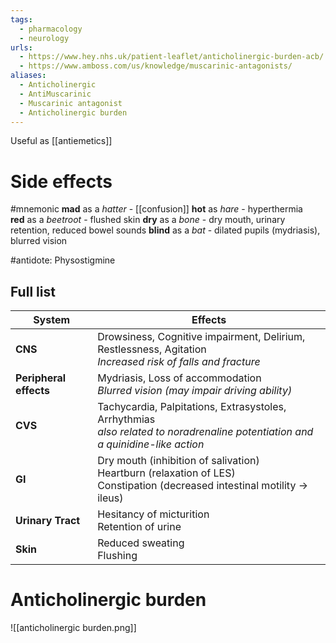 ```yaml
---
tags:
  - pharmacology
  - neurology
urls:
  - https://www.hey.nhs.uk/patient-leaflet/anticholinergic-burden-acb/
  - https://www.amboss.com/us/knowledge/muscarinic-antagonists/
aliases:
  - Anticholinergic
  - AntiMuscarinic
  - Muscarinic antagonist
  - Anticholinergic burden
---
```

Useful as [[antiemetics]]
# Side effects
#mnemonic 
**mad** as a _hatter_ - [[confusion]]
**hot** as _hare_ - hyperthermia
**red** as a _beetroot_ - flushed skin
**dry** as a _bone_ - dry mouth, urinary retention, reduced bowel sounds
**blind** as a _bat_ - dilated pupils (mydriasis), blurred vision

#antidote: Physostigmine

## Full list
| **System**             | **Effects**                                                                                                                       |
| ---------------------- | --------------------------------------------------------------------------------------------------------------------------------- |
| **CNS**                | Drowsiness, Cognitive impairment, Delirium, Restlessness, Agitation<br>*Increased risk of falls and fracture*                     |
| **Peripheral effects** | Mydriasis, Loss of accommodation<br>*Blurred vision (may impair driving ability)*                                                 |
| **CVS**                | Tachycardia, Palpitations, Extrasystoles, Arrhythmias<br>*also related to noradrenaline potentiation and a quinidine-like action* |
| **GI**                 | Dry mouth (inhibition of salivation)<br>Heartburn (relaxation of LES)<br>Constipation (decreased intestinal motility → ileus)     |
| **Urinary Tract**      | Hesitancy of micturition<br>Retention of urine                                                                                    |
| **Skin**               | Reduced sweating<br>Flushing                                                                                                      |

# Anticholinergic burden
![[anticholinergic burden.png]]